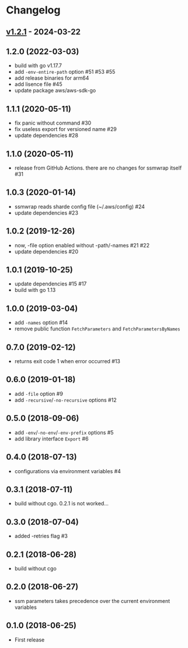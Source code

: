 # Changelog

## [v1.2.1](https://github.com/handlename/ssmwrap/compare/v1.2.1...v1.2.1) - 2024-03-22

## 1.2.0 (2022-03-03)

- build with go v1.17.7
- add `-env-entire-path` option #51 #53 #55
- add release binaries for arm64
- add lisence file #45
- update package aws/aws-sdk-go

## 1.1.1 (2020-05-11)

- fix panic without command #30
- fix useless export for versioned name #29
- update dependencies #28

## 1.1.0 (2020-05-11)

- release from GitHub Actions. there are no changes for ssmwrap itself #31

## 1.0.3 (2020-01-14)

- ssmwrap reads sharde config file (~/.aws/config) #24
- update dependencies #23

## 1.0.2 (2019-12-26)

- now, -file option enabled without -path/-names #21 #22
- update dependencies #20

## 1.0.1 (2019-10-25)

- update dependencies #15 #17
- build with go 1.13

## 1.0.0 (2019-03-04)

- add `-names` option #14
- remove public function `FetchParameters` and `FetchParametersByNames`

## 0.7.0 (2019-02-12)

- returns exit code 1 when error occurred #13

## 0.6.0 (2019-01-18)

- add `-file` option #9
- add `-recursive`/`-no-recursive` options #12

## 0.5.0 (2018-09-06)

- add `-env`/`-no-env`/`-env-prefix` options #5
- add library interface `Export` #6

## 0.4.0 (2018-07-13)

- configurations via environment variables #4

## 0.3.1 (2018-07-11)

- build without cgo. 0.2.1 is not worked...

## 0.3.0 (2018-07-04)

- added -retries flag #3

## 0.2.1 (2018-06-28)

- build without cgo

## 0.2.0 (2018-06-27)

- ssm parameters takes precedence over the current environment variables

## 0.1.0 (2018-06-25)

- First release
